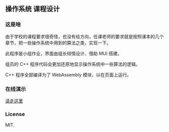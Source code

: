 操作系统 课程设计
-----

### 这是啥

由于学校的课程要求很奇怪，也没有给方向，任课老师的要求就是按照课本的几个章节，把一些操作系统中用到的算法之类，实现一下。

此程序是小组作业，界面由组长倾情设计、借助 MUI 搭建。

组员的 C++ 程序代码会更加还原地显示操作系统中一些算法的逻辑。

C++ 程序全部编译为了 WebAssembly 模块，以在页面上运行。

### 在线演示

[请走这里](https://os-coursework-demo.dev.mxowl.com/)

### License

MIT.